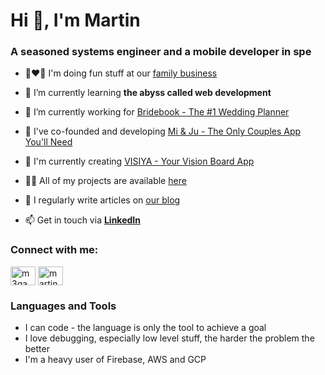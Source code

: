 # Hi 👋, I'm Martin
### A seasoned systems engineer and a mobile developer in spe

- 👩‍❤️‍👨 I'm doing fun stuff at our [family business](https://amazeing.net)

- 🌱 I’m currently learning **the abyss called web development**

- 💙 I’m currently working for [Bridebook - The #1 Wedding Planner](https://bridebook.com)

- 🩷 I've co-founded and developing [Mi & Ju - The Only Couples App You'll Need](https://www.miandju.app/)

- 🧡 I'm currently creating [VISIYA - Your Vision Board App](https://www.visiya.app/)

- 👨‍💻 All of my projects are available [here](https://amazeing.net/portfolio.html)

- 📝 I regularly write articles on [our blog](https://www.visiya.app/blog)

- 📫 Get in touch via **[LinkedIn](https://www.linkedin.com/in/martin-mazein/)**

<h3 align="left">Connect with me:</h3>
<p align="left">
<a href="https://twitter.com/m3gamaddin" target="blank"><img align="center" src="https://raw.githubusercontent.com/rahuldkjain/github-profile-readme-generator/master/src/images/icons/Social/twitter.svg" alt="m3gamaddin" height="30" width="40" /></a>
<a href="https://linkedin.com/in/martin-mazein" target="blank"><img align="center" src="https://raw.githubusercontent.com/rahuldkjain/github-profile-readme-generator/master/src/images/icons/Social/linked-in-alt.svg" alt="martin-mazein" height="30" width="40" /></a>
</p>

### Languages and Tools

* I can code - the language is only the tool to achieve a goal
* I love debugging, especially low level stuff, the harder the problem the better
* I'm a heavy user of Firebase, AWS and GCP

